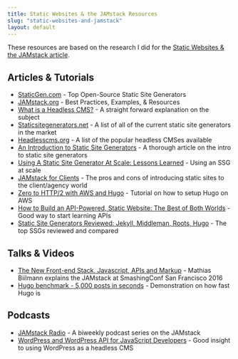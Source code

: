 ```yaml
---
title: Static Websites & the JAMstack Resources
slug: "static-websites-and-jamstack"
layout: default
---
```


<p>These resources are based on the research I did for the <a href="/article/static-websites-and-jamstack/">Static Websites &amp; the JAMstack article</a>.</p>

<h2>Articles &amp; Tutorials</h2>

* [StaticGen.com](http://www.staticgen.com/) - Top Open-Source Static Site Generators
* [JAMstack.org](https://jamstack.org/) - Best Practices, Examples, & Resources
* [What is a Headless CMS?](https://css-tricks.com/what-is-a-headless-cms/) - A straight forward explanation on the subject
* [Staticsitegenerators.net](https://staticsitegenerators.net/) - A list of all of the current static site generators in the market
* [Headlesscms.org](https://headlesscms.org/) - A list of the popular headless CMSes available
* [An Introduction to Static Site Generators](https://davidwalsh.name/introduction-static-site-generators) - A thorough article on the intro to static site generators
* [Using A Static Site Generator At Scale: Lessons Learned](https://www.smashingmagazine.com/2016/08/using-a-static-site-generator-at-scale-lessons-learned/) - Using an SSG at scale
* [JAMstack for Clients](https://snipcart.com/blog/jamstack-clients-static-site-cms) - The pros and cons of introducing static sites to the client/agency world
* [Zero to HTTP/2 with AWS and Hugo](https://habd.as/zero-to-http-2-aws-hugo/) - Tutorial on how to setup Hugo on AWS
* [How to Build an API-Powered, Static Website: The Best of Both Worlds](https://cosmicjs.com/blog/how-to-build-an-api-powered-static-website-the-best-of-both-worlds) - Good way to start learning APIs
* [Static Site Generators Reviewed: Jekyll, Middleman, Roots, Hugo](https://www.smashingmagazine.com/2015/11/static-website-generators-jekyll-middleman-roots-hugo-review/) - The top SSGs reviewed and compared






<h2>Talks &amp; Videos</h2>

* [The New Front-end Stack. Javascript, APIs and Markup](https://vimeo.com/163522126) - Mathias Biilmann explains the JAMstack at SmashingConf San Francisco 2016
* [Hugo benchmark - 5,000 posts in seconds](https://www.youtube.com/watch?v=CdiDYZ51a2o) - Demonstration on how fast Hugo is


<h2>Podcasts</h2>

* [JAMstack Radio](https://www.heavybit.com/library/podcasts/jamstack-radio/) - A biweekly podcast series on the JAMstack
* [WordPress and WordPress API for JavaScript Developers](https://devchat.tv/js-jabber/wordpress-and-wordpress-api-for-javascript-developers-with-roy-sivan) - Good insight to using WordPress as a headless CMS

